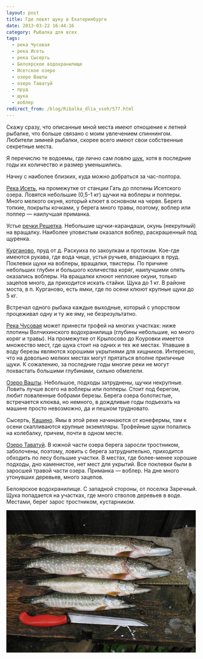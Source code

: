 ```yaml
---
layout: post
title: Где ловят щуку в Екатеринбурге
date: 2013-03-22 16:44:16
category: Рыбалка для всех
tags:
  - река Чусовая
  - река Исеть
  - река Сысерть
  - Белоярское водохранилище
  - Исетское озеро
  - озеро Вашты
  - озеро Таватуй
  - пруд
  - щука
  - воблер
redirect_from: /blog/Ribalka_dlia_vseh/577.html
---
```

Скажу сразу, что описанные мной места имеют отношение к летней рыбалке,
что больше связано с моим увлечением спиннингом. Любители зимней
рыбалки, скорее всего имеют свои собственные секретные места.

Я перечислю те водоемы, где лично сам ловлю [щук][1], хотя в
последние годы их количество и размер уменьшились.

Начну с наиболее близких, куда можно добраться за час-полтора.

[Река Исеть][2], на промежутке от станции Гать до плотины Исетского
озера. Ловятся небольшие (0,5-1 кг) щучки на воблеры и попперы. Много
мелкого окуня, который клюет в основном на червя. Берега топкие,
покрыты кочками, у берега много травы, поэтому, воблер или
поппер — наилучшая приманка.

Устье [речки Решетка][3]. Небольшие щучки-карандаши, окунь (некрупный)
на вращалку. Наиболее уловистым оказался воблер, раскрашенный под щуренка.

[Курганово][4], пруд от д. Раскуиха по закоулкам и протокам.
Кое-где имеются рукава, где вода чище, устья ручьев, впадающих
в пруд. Поклевки щуки на воблеры, вращалки, твистеры. По причине
небольших глубин и большого количества коряг, наилучшими опять оказались
воблеры. На вращалки клюют неплохие окуни, только зацепов много, да
приходится искать стайки. Щука до 1 кг. В районе моста, в п. Курганово,
есть ямки, где по осени клюют крупные щуки до 5 кг.

Встречал одного рыбака каждые выходные, который с упорством процеживал
одну и ту же яму, не безрезультатно.

[Река Чусовая][5] может принести трофей на многих участках: ниже
плотины Волчихинского водохранилища (глубины небольшие, но много коряг
и травы). На промежутке от Крылосово до Коуровки имеется множество мест,
где щука стоит на одних и тех же местах. Упавшие в воду березы являются
хорошими укрытиями для хищников. Интересно, что на довольно мелких местах
могут прятаться вполне приличные щуки. К сожалению, за последние годы
многие реки не могут похвастать большими глубинами, сильно обмелели.

[Озеро Вашты][6]. Небольшое, подходы затруднены, щучки некрупные.
Ловить лучше всего на воблеры или попперы. Стоит под берегом, любит
поваленные бобрами березы. Берега озера болотистые, встречается
клюква, но немного, в дождливые годы подъехать на машине просто
невозможно, да и пешком трудновато.

Сысерть, [Кашино][7]. Ямы в этой реке начинаются от конефермы, там к осени
скапливаются крупные экземпляры. Трофейные щуки попались на колебалку,
причем, почти в одном месте.

[Озеро Таватуй][8]. В южной части озера берега заросли тростником,
заболочены, поэтому, ловить с берега затруднительно, приходится обходить
по лесу большие участки. В местах, где более-менее хорошие подходы,
дно каменистое, нет мест для укрытий. Все поклевки были в заросшей травой
части озера. Приманка — воблер. На дне много утонувших деревьев, много зацепов.

Белоярское водохранилище. С западной стороны, от поселка Заречный. Щука
попадается на участках, где много стволов деревьев в воде. Местами,
берег зарос тростником, кустарником.

![](/uploads/images/00/00/01/2013/03/22/8e53fd.jpg)

[1]: /%D0%A0%D1%8B%D0%B1%D0%B0%D0%BB%D0%BA%D0%B0_%D0%B4%D0%BB%D1%8F_%D0%B2%D1%81%D0%B5%D1%85/%D0%9B%D0%B5%D1%82%D0%BE_%D0%BF%D0%BE%D0%B4_%D0%B7%D0%BD%D0%B0%D0%BA%D0%BE%D0%BC_%D1%89%D1%83%D0%BA%D0%B8/
[2]: /%D0%A0%D1%8B%D0%B1%D0%B0%D0%BB%D0%BA%D0%B0_%D0%B4%D0%BB%D1%8F_%D0%B2%D1%81%D0%B5%D1%85/%D0%A0%D0%B5%D0%BA%D0%B0_%D0%98%D1%81%D0%B5%D1%82%D1%8C/
[3]: /%D0%A0%D1%8B%D0%B1%D0%B0%D0%BB%D0%BA%D0%B0_%D0%B4%D0%BB%D1%8F_%D0%B2%D1%81%D0%B5%D1%85/%D0%A0%D0%B5%D1%87%D0%BA%D0%B0_%D0%A0%D0%B5%D1%88%D0%B5%D1%82%D0%BA%D0%B0/
[4]: /%D0%A0%D1%8B%D0%B1%D0%B0%D0%BB%D0%BA%D0%B0_%D0%B4%D0%BB%D1%8F_%D0%B2%D1%81%D0%B5%D1%85/%D0%9E%D1%82_%D0%BF%D0%BE%D1%81%D0%B5%D0%BB%D0%BA%D0%B0_%D0%9A%D1%83%D1%80%D0%B3%D0%B0%D0%BD%D0%BE%D0%B2%D0%BE_%D0%B4%D0%BE_%D0%BF%D0%BB%D0%BE%D1%82%D0%B8%D0%BD%D1%8B_%D0%92%D0%B5%D1%80%D1%85%D0%BD%D0%B5%D0%BC%D0%B0%D0%BA%D0%B0%D1%80%D0%BE%D0%B2%D1%81%D0%BA%D0%BE%D0%B3%D0%BE_%D0%B2%D0%BE%D0%B4%D0%BE%D1%85%D1%80%D0%B0%D0%BD%D0%B8%D0%BB%D0%B8%D1%89%D0%B0/
[5]: /%D0%A0%D1%8B%D0%B1%D0%B0%D0%BB%D0%BA%D0%B0_%D0%B4%D0%BB%D1%8F_%D0%B2%D1%81%D0%B5%D1%85/%D0%9E%D1%82_%D1%81%D1%82%D0%B0%D0%BD%D1%86%D0%B8%D0%B8_%D0%91%D0%BE%D0%B9%D1%86%D1%8B_%D0%B4%D0%BE_%D1%81%D1%82%D0%B0%D0%BD%D1%86%D0%B8%D0%B8_%D0%9A%D0%BE%D1%83%D1%80%D0%BE%D0%B2%D0%BA%D0%B0/
[6]: /%D0%A0%D1%8B%D0%B1%D0%B0%D0%BB%D0%BA%D0%B0_%D0%B4%D0%BB%D1%8F_%D0%B2%D1%81%D0%B5%D1%85/%D0%9E%D0%B7%D0%B5%D1%80%D0%BE_%D0%92%D0%B0%D1%88%D1%82%D1%8B/
[7]: /%D0%A0%D1%8B%D0%B1%D0%B0%D0%BB%D0%BA%D0%B0_%D0%B4%D0%BB%D1%8F_%D0%B2%D1%81%D0%B5%D1%85/%D0%9A%D0%B0%D1%88%D0%B8%D0%BD%D0%BE/
[8]: /%D0%A0%D1%8B%D0%B1%D0%B0%D0%BB%D0%BA%D0%B0_%D0%B4%D0%BB%D1%8F_%D0%B2%D1%81%D0%B5%D1%85/%D0%9E%D0%B7%D0%B5%D1%80%D0%BE_%D0%A2%D0%B0%D0%B2%D0%B0%D1%82%D1%83%D0%B9/
